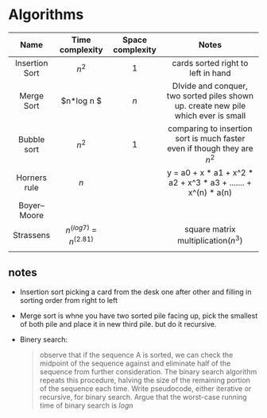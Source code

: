 # 						Algorithms 

|      Name      |     Time complexity      | Space complexity |                            Notes                             |
| :------------: | :----------------------: | :--------------: | :----------------------------------------------------------: |
| Insertion Sort |          $n^2$           |        1         |              cards sorted right to left in hand              |
|   Merge Sort   |        $n*log n $        |       $n$        | DIvide and conquer, two sorted piles shown up. create new pile which ever is small |
|  Bubble sort   |          $n^2$           |        1         | comparing to insertion sort is much faster even if though they are $n^2$ |
|  Horners rule  |           $n$            |                  | y = a0 + x * a1 + x^2 * a2 + x^3 * a3 + ....... + x^(n) * a(n) |
|  Boyer–Moore   |                          |                  |                                                              |
|   Strassens    | $n^(log7)$  = $n^(2.81)$ |                  |             square matrix multiplication($n^3$)              |
|                |                          |                  |                                                              |

## notes

* Insertion sort picking a card from the desk one after other and filling in sorting order from right to left

* Merge sort is whne you have two sorted pile facing up, pick the smallest of both pile and place it in new third pile. but do it recursive.

* Binery search:

  > observe that if the sequence A is sorted, we can check the midpoint of the sequence against  and eliminate half of the sequence from further consideration. The binary search algorithm repeats this procedure, halving the size of the remaining portion of the sequence each time. Write pseudocode, either iterative or recursive, for binary search. Argue that the worst-case running time of binary search is $log n$

































